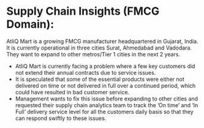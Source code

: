 # Supply Chain Insights (FMCG Domain):
AtliQ Mart is a growing FMCG manufacturer headquartered in Gujarat, India. It is currently operational in three cities Surat, Ahmedabad and Vadodara. 
They want to expand to other metros/Tier 1 cities in the next 2 years.<br>

* AtliQ Mart is currently facing a problem where a few key customers did not extend their annual contracts due to service issues. 
* It is speculated that some of the essential products were either not delivered on time or not delivered in full over a continued period, 
	which could have resulted in bad customer service. 
 * Management wants to fix this issue before expanding to other cities and requested their 
	supply chain analytics team to track the ’On time’ and ‘In Full’ delivery service level for all the customers daily basis so that they can 
	respond swiftly to these issues.

